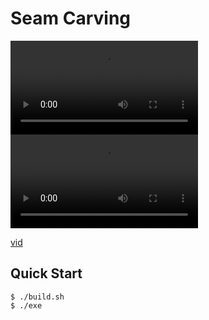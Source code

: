 # Seam Carving

![thumbnail](./demo/tower.mp4)
![thumbnail](./demo/surfer.mp4)

[vid](https://github.com/whiteapolo/seam-carving/raw/refs/heads/main/demo/surfer.mp4)

## Quick Start

```console
$ ./build.sh
$ ./exe
```
